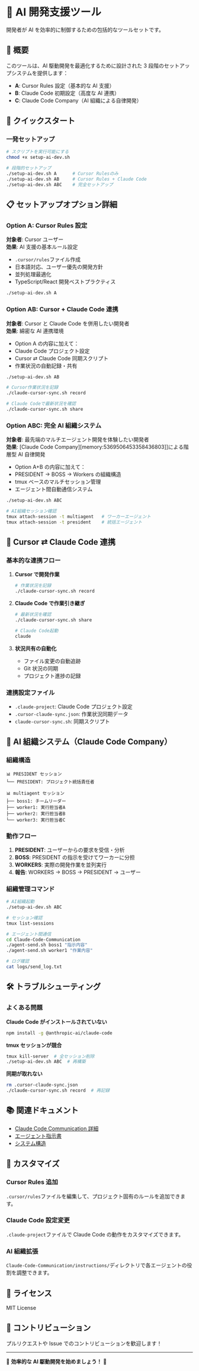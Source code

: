 # 🤖 AI 開発支援ツール

開発者が AI を効率的に制御するための包括的なツールセットです。

## 🎯 概要

このツールは、AI 駆動開発を最適化するために設計された 3 段階のセットアップシステムを提供します：

- **A**: Cursor Rules 設定（基本的な AI 支援）
- **B**: Claude Code 初期設定（高度な AI 連携）
- **C**: Claude Code Company（AI 組織による自律開発）

## 🚀 クイックスタート

### 一発セットアップ

```bash
# スクリプトを実行可能にする
chmod +x setup-ai-dev.sh

# 段階的セットアップ
./setup-ai-dev.sh A      # Cursor Rulesのみ
./setup-ai-dev.sh AB     # Cursor Rules + Claude Code
./setup-ai-dev.sh ABC    # 完全セットアップ
```

## 📋 セットアップオプション詳細

### Option A: Cursor Rules 設定

**対象者**: Cursor ユーザー  
**効果**: AI 支援の基本ルール設定

- `.cursor/rules`ファイル作成
- 日本語対応、ユーザー優先の開発方針
- 並列処理最適化
- TypeScript/React 開発ベストプラクティス

```bash
./setup-ai-dev.sh A
```

### Option AB: Cursor + Claude Code 連携

**対象者**: Cursor と Claude Code を併用したい開発者  
**効果**: 綿密な AI 連携環境

- Option A の内容に加えて：
- Claude Code プロジェクト設定
- Cursor ⇄ Claude Code 同期スクリプト
- 作業状況の自動記録・共有

```bash
./setup-ai-dev.sh AB

# Cursor作業状況を記録
./claude-cursor-sync.sh record

# Claude Codeで最新状況を確認
./claude-cursor-sync.sh share
```

### Option ABC: 完全 AI 組織システム

**対象者**: 最先端のマルチエージェント開発を体験したい開発者  
**効果**: [Claude Code Company][memory:5369506453358436803]]による階層型 AI 自律開発

- Option A+B の内容に加えて：
- PRESIDENT → BOSS → Workers の組織構造
- tmux ベースのマルチセッション管理
- エージェント間自動通信システム

```bash
./setup-ai-dev.sh ABC

# AI組織セッション確認
tmux attach-session -t multiagent   # ワーカーエージェント
tmux attach-session -t president    # 統括エージェント
```

## 🔄 Cursor ⇄ Claude Code 連携

### 基本的な連携フロー

1. **Cursor で開発作業**

   ```bash
   # 作業状況を記録
   ./claude-cursor-sync.sh record
   ```

2. **Claude Code で作業引き継ぎ**

   ```bash
   # 最新状況を確認
   ./claude-cursor-sync.sh share

   # Claude Code起動
   claude
   ```

3. **状況共有の自動化**
   - ファイル変更の自動追跡
   - Git 状況の同期
   - プロジェクト進捗の記録

### 連携設定ファイル

- `.claude-project`: Claude Code プロジェクト設定
- `.cursor-claude-sync.json`: 作業状況同期データ
- `claude-cursor-sync.sh`: 同期スクリプト

## 🏢 AI 組織システム（Claude Code Company）

### 組織構造

```
📊 PRESIDENT セッション
└── PRESIDENT: プロジェクト統括責任者

📊 multiagent セッション
├── boss1: チームリーダー
├── worker1: 実行担当者A
├── worker2: 実行担当者B
└── worker3: 実行担当者C
```

### 動作フロー

1. **PRESIDENT**: ユーザーからの要求を受信・分析
2. **BOSS**: PRESIDENT の指示を受けてワーカーに分担
3. **WORKERS**: 実際の開発作業を並列実行
4. **報告**: WORKERS → BOSS → PRESIDENT → ユーザー

### 組織管理コマンド

```bash
# AI組織起動
./setup-ai-dev.sh ABC

# セッション確認
tmux list-sessions

# エージェント間通信
cd Claude-Code-Communication
./agent-send.sh boss1 "指示内容"
./agent-send.sh worker1 "作業内容"

# ログ確認
cat logs/send_log.txt
```

## 🛠️ トラブルシューティング

### よくある問題

**Claude Code がインストールされていない**

```bash
npm install -g @anthropic-ai/claude-code
```

**tmux セッションが競合**

```bash
tmux kill-server  # 全セッション削除
./setup-ai-dev.sh ABC  # 再構築
```

**同期が取れない**

```bash
rm .cursor-claude-sync.json
./claude-cursor-sync.sh record  # 再記録
```

## 📚 関連ドキュメント

- [Claude Code Communication 詳細](Claude-Code-Communication/README.md)
- [エージェント指示書](Claude-Code-Communication/instructions/)
- [システム構造](Claude-Code-Communication/CLAUDE.md)

## 🔧 カスタマイズ

### Cursor Rules 追加

`.cursor/rules`ファイルを編集して、プロジェクト固有のルールを追加できます。

### Claude Code 設定変更

`.claude-project`ファイルで Claude Code の動作をカスタマイズできます。

### AI 組織拡張

`Claude-Code-Communication/instructions/`ディレクトリで各エージェントの役割を調整できます。

## 📝 ライセンス

MIT License

## 🤝 コントリビューション

プルリクエストや Issue でのコントリビューションを歓迎します！

---

🚀 **効率的な AI 駆動開発を始めましょう！** 🤖
